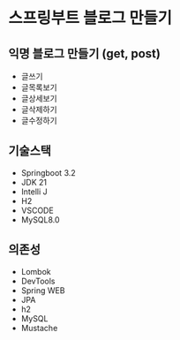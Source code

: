 # 스프링부트 블로그 만들기

## 익명 블로그 만들기 (get, post)
- 글쓰기
- 글목록보기
- 글상세보기
- 글삭제하기
- 글수정하기

## 기술스택

- Springboot 3.2
- JDK 21
- Intelli J
- H2
- VSCODE
- MySQL8.0

## 의존성

- Lombok
- DevTools
- Spring WEB
- JPA
- h2
- MySQL
- Mustache
